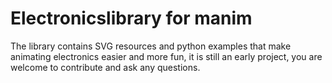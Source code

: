 # Electronicslibrary for manim



The library contains SVG resources and python examples that make animating electronics easier and more fun, it is still an early project, you are welcome to contribute and ask any questions.


